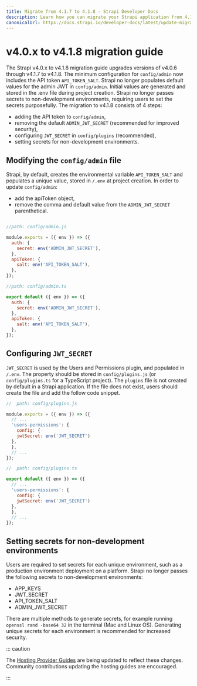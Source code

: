 ```yaml
---
title: Migrate from 4.1.7 to 4.1.8 - Strapi Developer Docs
description: Learn how you can migrate your Strapi application from 4.1.7 to 4.1.8.
canonicalUrl: https://docs.strapi.io/developer-docs/latest/update-migration-guides/migration-guides/v4/migration-guide-4.0.x-to-4.1.8.html
---
```


# v4.0.x to v4.1.8 migration guide

The Strapi v4.0.x to v4.1.8 migration guide upgrades versions of v4.0.6 through v4.1.7 to v4.1.8. The minimum configuration for `config/admin` now includes the API token `API_TOKEN_SALT`. Strapi no longer populates default values for the admin JWT in `config/admin`. Initial values are generated and stored in the .env file during project creation. Strapi no longer passes secrets to non-development environments, requiring users to set the secrets purposefully. The migration to v4.1.8 consists of 4 steps:

- adding the API token to `config/admin`,
- removing the default `ADMIN_JWT_SECRET` (recommended for improved security),
- configuring `JWT_SECRET` in `config/plugins` (recommended),
- setting secrets for non-development environments.

## Modifying the `config/admin` file

Strapi, by default, creates the environmental variable `API_TOKEN_SALT` and populates a unique value, stored in `/.env` at project creation. In order to update `config/admin`:

- add the apiToken object,
- remove the comma and default value from the `ADMIN_JWT_SECRET` parenthetical.

<code-group>

<code-block title="JAVASCRIPT">

```jsx

//path: config/admin.js

module.exports = ({ env }) => ({
  auth: {
    secret: env('ADMIN_JWT_SECRET'),
  },
  apiToken: {
    salt: env('API_TOKEN_SALT'),
  },
});

```

</code-block>

<code-block title="TYPESCRIPT">

```jsx
//path: config/admin.ts

export default ({ env }) => ({
  auth: {
    secret: env('ADMIN_JWT_SECRET'),
  },
  apiToken: {
    salt: env('API_TOKEN_SALT'),
  },
});


```

</code-block>

</code-group>

## Configuring `JWT_SECRET`

`JWT_SECRET` is used by the Users and Permissions plugin, and populated in `/.env`. The property should be stored in `config/plugins.js` (or `config/plugins.ts` for a TypeScript project). The `plugins` file is not created by default in a Strapi application. If the file does not exist, users should create the file and add the follow code snippet.

<code-group>

<code-block title="JAVASCRIPT">

```jsx
//  path: config/plugins.js

module.exports = ({ env }) => ({
  // ...
  'users-permissions': {
    config: {
    jwtSecret: env('JWT_SECRET')
  },
  },
  // ...
});

```

</code-block>

<code-block title="TYPESCRIPT">

```jsx
//  path: config/plugins.ts

export default ({ env }) => ({
  // ...
  'users-permissions': {
    config: {
    jwtSecret: env('JWT_SECRET')
  },
  },
  // ...
});

```

</code-block>

</code-group>

## Setting secrets for non-development environments

Users are required to set secrets for each unique environment, such as a production environment deployment on a platform. Strapi no longer passes the following secrets to non-development environments:

- APP_KEYS
- JWT_SECRET
- API_TOKEN_SALT
- ADMIN_JWT_SECRET

There are multiple methods to generate secrets, for example running `openssl rand -base64 32` in the terminal (Mac and Linux OS). Generating unique secrets for each environment is recommended for increased security.

::: caution

The [Hosting Provider Guides](/developer-docs/latest/setup-deployment-guides/deployment.html#hosting-provider-guides.md) are being updated to reflect these changes. Community contributions updating the hosting guides are encouraged.

:::
